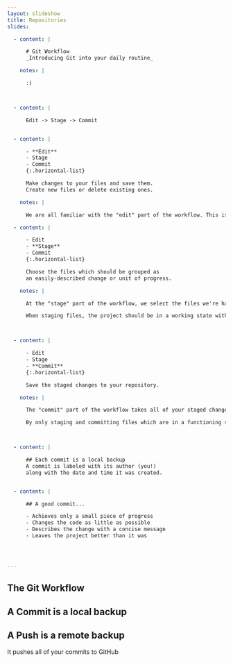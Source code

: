 ```yaml
---
layout: slideshow
title: Repositories
slides:

  - content: |

      # Git Workflow
      _Introducing Git into your daily routine_

    notes: |

      :)



  - content: |

      Edit -> Stage -> Commit


  - content: |

      - **Edit** 
      - Stage
      - Commit
      {:.horizontal-list}

      Make changes to your files and save them.
      Create new files or delete existing ones.

    notes: |

      We are all familiar with the "edit" part of the workflow. This is where you make changes to your files and save them just like normal.

  - content: |

      - Edit
      - **Stage**
      - Commit
      {:.horizontal-list}

      Choose the files which should be grouped as 
      an easily-described change or unit of progress.

    notes: |

      At the "stage" part of the workflow, we select the files we're happy with and want to add to our repository for backup. Usually, this consists of all changes since the last commit.

      When staging files, the project should be in a working state without obvious errors.



  - content: |

      - Edit 
      - Stage
      - **Commit**
      {:.horizontal-list}

      Save the staged changes to your repository.

    notes: |

      The "commit" part of the workflow takes all of your staged changes and saves them to the repository.

      By only staging and committing files which are in a functioning state, your repository should always contain a version of your project which at least *works*, even if you don't think it works particularly *well*.



  - content: |

      ## Each commit is a local backup
      A commit is labeled with its author (you!)
      along with the date and time it was created.


  - content: |

      ## A good commit...

      - Achieves only a small piece of progress
      - Changes the code as little as possible
      - Describes the change with a concise message
      - Leaves the project better than it was




---
```



## The Git Workflow


## A Commit is a local backup



## A Push is a remote backup
It pushes all of your commits to GitHub